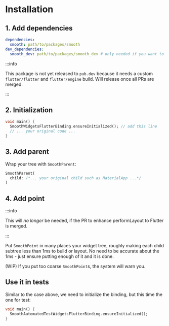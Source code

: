 # Installation

## 1. Add dependencies

```yaml
dependencies:
  smooth: path/to/packages/smooth
dev_dependencies:
  smooth_dev: path/to/packages/smooth_dev # only needed if you want to write tests in app
```

:::info

This package is not yet released to `pub.dev` because it needs a custom `flutter/flutter` and `flutter/engine` build. Will release once all PRs are merged.

:::

## 2. Initialization

```Dart
void main() {
  SmoothWidgetsFlutterBinding.ensureInitialized(); // add this line
  // ... your original code ...
}
```

## 3. Add parent

Wrap your tree with `SmoothParent`:

```dart
SmoothParent(
  child: /*... your original child such as MaterialApp ...*/
)
```

## 4. Add point

:::info

This will *no longer* be needed, if the PR to enhance performLayout to Flutter is merged.

:::

Put `SmoothPoint` in many places your widget tree, roughly making each child subtree less than 1ms to build or layout. No need to be accurate about the 1ms - just ensure putting enough of it and it is done.

(WIP) If you put too coarse `SmoothPoint`s, the system will warn you.

## Use it in tests

Similar to the case above, we need to initialize the binding, but this time the one for test:

```dart
void main() {
  SmoothAutomatedTestWidgetsFlutterBinding.ensureInitialized();
}
```


